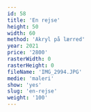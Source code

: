 ```yaml
---
id: 58
title: 'En rejse'
height: 50
width: 60
method: 'Akryl på lærred'
year: 2021
price: '2800'
rasterWidth: 0
rasterHeight: 0
fileName: 'IMG_2994.JPG'
medie: 'maleri'
show: 'yes'
slug: 'en-rejse'
weight: '100'
---
```

